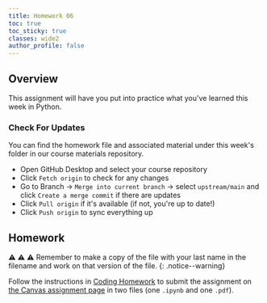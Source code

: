 ```yaml
---
title: Homework 06
toc: true
toc_sticky: true
classes: wide2
author_profile: false
---
```


## Overview

This assignment will have you put into practice what you've learned this week in Python.

### Check For Updates

You can find the homework file and associated material under this week's folder in our course materials repository.

- Open GitHub Desktop and select your course repository
- Click `Fetch origin` to check for any changes
- Go to Branch → `Merge into current branch` → select `upstream/main` and click `Create a merge commit` if there are updates
- Click `Pull origin` if it's available (if not, you're up to date!)
- Click `Push origin` to sync everything up

## Homework

⚠️ ⚠️ ⚠️ Remember to make a copy of the file with your last name in the filename and work on that version of the file.
{: .notice--warning}

Follow the instructions in [Coding Homework]({{site.baseurl}}/assignments/coding-homework/) to submit the assignment on [the Canvas assignment page](https://ucdenver.instructure.com/courses/552717/assignments/1922226) in two files (one `.ipynb` and one `.pdf`).
